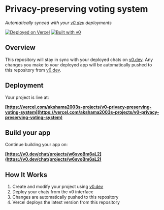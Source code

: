 # Privacy-preserving voting system

*Automatically synced with your [v0.dev](https://v0.dev) deployments*

[![Deployed on Vercel](https://img.shields.io/badge/Deployed%20on-Vercel-black?style=for-the-badge&logo=vercel)](https://vercel.com/akshama2003s-projects/v0-privacy-preserving-voting-system)
[![Built with v0](https://img.shields.io/badge/Built%20with-v0.dev-black?style=for-the-badge)](https://v0.dev/chat/projects/w6svoBm6aL2)

## Overview

This repository will stay in sync with your deployed chats on [v0.dev](https://v0.dev).
Any changes you make to your deployed app will be automatically pushed to this repository from [v0.dev](https://v0.dev).

## Deployment

Your project is live at:

**[https://vercel.com/akshama2003s-projects/v0-privacy-preserving-voting-system](https://vercel.com/akshama2003s-projects/v0-privacy-preserving-voting-system)**

## Build your app

Continue building your app on:

**[https://v0.dev/chat/projects/w6svoBm6aL2](https://v0.dev/chat/projects/w6svoBm6aL2)**

## How It Works

1. Create and modify your project using [v0.dev](https://v0.dev)
2. Deploy your chats from the v0 interface
3. Changes are automatically pushed to this repository
4. Vercel deploys the latest version from this repository